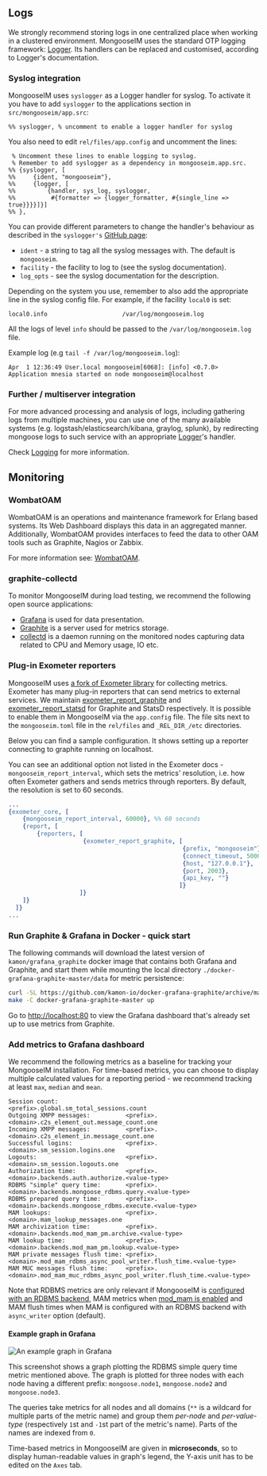 ## Logs

We strongly recommend storing logs in one centralized place when working in a clustered environment.
MongooseIM uses the standard OTP logging framework: [Logger][Logger].
Its handlers can be replaced and customised, according to Logger's documentation.

### Syslog integration

MongooseIM uses `syslogger` as a Logger handler for syslog.
To activate it you have to add `syslogger` to the applications section in `src/mongooseim/app.src`:

    %% syslogger, % uncomment to enable a logger handler for syslog

You also need to edit `rel/files/app.config` and uncomment the lines:

     % Uncomment these lines to enable logging to syslog.
     % Remember to add syslogger as a dependency in mongooseim.app.src.
    %% {syslogger, [
    %%     {ident, "mongooseim"},
    %%     {logger, [
    %%         {handler, sys_log, syslogger,
    %%          #{formatter => {logger_formatter, #{single_line => true}}}}]}]
    %% },

You can provide different parameters to change the handler's behaviour as described
in the `syslogger's` [GitHub page](https://github.com/NelsonVides/syslogger/):

* `ident` - a string to tag all the syslog messages with.
 The default is `mongooseim`.
* `facility` -  the facility to log to (see the syslog documentation).
* `log_opts` - see the syslog documentation for the description.

Depending on the system you use, remember to also add the appropriate line in the syslog config file.
For example, if the facility `local0` is set:

    local0.info                     /var/log/mongooseim.log

All the logs of level `info` should be passed to the `/var/log/mongooseim.log` file.

Example log (e.g `tail -f /var/log/mongooseim.log`):

    Apr  1 12:36:49 User.local mongooseim[6068]: [info] <0.7.0> Application mnesia started on node mongooseim@localhost

### Further / multiserver integration

For more advanced processing and analysis of logs, including gathering logs from multiple machines,
you can use one of the many available systems (e.g. logstash/elasticsearch/kibana, graylog, splunk),
by redirecting mongoose logs to such service with an appropriate [Logger][Logger]'s handler.

Check [Logging](Logging.md) for more information.

## Monitoring

### WombatOAM

WombatOAM is an operations and maintenance framework for Erlang based systems.
Its Web Dashboard displays this data in an aggregated manner.
Additionally, WombatOAM provides interfaces to feed the data to other OAM tools such as Graphite, Nagios or Zabbix.

For more information see: [WombatOAM](https://www.erlang-solutions.com/products/wombat-oam.html).

### graphite-collectd

To monitor MongooseIM during load testing, we recommend the following open source applications:

- [Grafana](https://grafana.com/) is used for data presentation.
- [Graphite](http://graphiteapp.org/) is a server used for metrics storage.
- [collectd](http://collectd.org/) is a daemon running on the monitored nodes capturing data related to CPU and Memory usage, IO etc.

### Plug-in Exometer reporters

MongooseIM uses [a fork of Exometer library](https://github.com/esl/exometer_core) for collecting metrics.
Exometer has many plug-in reporters that can send metrics to external services. We maintain [exometer_report_graphite](https://github.com/esl/exometer_report_graphite) and [exometer_report_statsd](https://github.com/esl/exometer_report_statsd) for Graphite and StatsD respectively.
It is possible to enable them in MongooseIM via the `app.config` file.
The file sits next to the `mongooseim.toml` file in the `rel/files` and `_REL_DIR_/etc` directories.

Below you can find a sample configuration.
It shows setting up a reporter connecting to graphite running on localhost.

You can see an additional option not listed in the Exometer docs - `mongooseim_report_interval`, which sets the metrics' resolution, i.e. how often Exometer gathers and sends metrics through reporters.
By default, the resolution is set to 60 seconds.

```erlang
...
{exometer_core, [
    {mongooseim_report_interval, 60000}, %% 60 seconds
    {report, [
        {reporters, [
                     {exometer_report_graphite, [
                                                 {prefix, "mongooseim"},
                                                 {connect_timeout, 5000},
                                                 {host, "127.0.0.1"},
                                                 {port, 2003},
                                                 {api_key, ""}
                                                ]}
                    ]}
    ]}
  ]}
...
```

### Run Graphite & Grafana in Docker - quick start

The following commands will download the latest version of `kamon/grafana_graphite` docker image that contains both Grafana and Graphite, and start them while mounting the local directory `./docker-grafana-graphite-master/data` for metric persistence:

```bash
curl -SL https://github.com/kamon-io/docker-grafana-graphite/archive/master.tar.gz | tar -xzf -
make -C docker-grafana-graphite-master up
```

Go to [http://localhost:80](http://localhost:80) to view the Grafana dashboard that's already set up to use metrics from Graphite.

### Add metrics to Grafana dashboard

We recommend the following metrics as a baseline for tracking your MongooseIM installation.
For time-based metrics, you can choose to display multiple calculated values for a reporting period - we recommend tracking at least `max`, `median` and `mean`.

```
Session count:                   <prefix>.global.sm_total_sessions.count
Outgoing XMPP messages:          <prefix>.<domain>.c2s_element_out.message_count.one
Incoming XMPP messages:          <prefix>.<domain>.c2s_element_in.message_count.one
Successful logins:               <prefix>.<domain>.sm_session.logins.one
Logouts:                         <prefix>.<domain>.sm_session.logouts.one
Authorization time:              <prefix>.<domain>.backends.auth.authorize.<value-type>
RDBMS "simple" query time:       <prefix>.<domain>.backends.mongoose_rdbms.query.<value-type>
RDBMS prepared query time:       <prefix>.<domain>.backends.mongoose_rdbms.execute.<value-type>
MAM lookups:                     <prefix>.<domain>.mam_lookup_messages.one
MAM archivization time:          <prefix>.<domain>.backends.mod_mam_pm.archive.<value-type>
MAM lookup time:                 <prefix>.<domain>.backends.mod_mam_pm.lookup.<value-type>
MAM private messages flush time: <prefix>.<domain>.mod_mam_rdbms_async_pool_writer.flush_time.<value-type>
MAM MUC messages flush time:     <prefix>.<domain>.mod_mam_muc_rdbms_async_pool_writer.flush_time.<value-type>
```

Note that RDBMS metrics are only relevant if MongooseIM is [configured with an RDBMS backend](../configuration/database-backends-configuration.md), MAM metrics when [mod_mam is enabled](../modules/mod_mam.md) and MAM flush times when MAM is configured with an RDBMS backend with `async_writer` option (default).

#### Example graph in Grafana

![An example graph in Grafana](example-grafana-graph.png)

This screenshot shows a graph plotting the RDBMS simple query time metric mentioned above.
The graph is plotted for three nodes with each node having a different prefix: `mongoose.node1`, `mongoose.node2` and `mongoose.node3`.

The queries take metrics for all nodes and all domains (`**` is a wildcard for multiple parts of the metric name) and group them *per-node* and *per-value-type* (respectively `1`st and `-1`st part of the metric's name).
Parts of the names are indexed from `0`.

Time-based metrics in MongooseIM are given in **microseconds**, so to display human-readable values in graph's legend, the Y-axis unit has to be edited on the `Axes` tab.

[Logger]: https://erlang.org/doc/apps/kernel/logger_chapter.html#handlers
